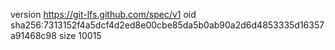 version https://git-lfs.github.com/spec/v1
oid sha256:7313152f4a5dcf4d2ed8e00cbe85da5b0ab90a2d6d4853335d16357a91468c98
size 10015
